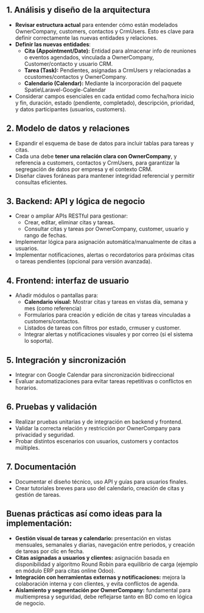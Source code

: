 ## 1\. Análisis y diseño de la arquitectura

- **Revisar estructura actual** para entender cómo están modelados OwnerCompany, customers, contactos y CrmUsers. Esto es clave para definir correctamente las nuevas entidades y relaciones.
- **Definir las nuevas entidades**:
    - **Cita (Appointment/Date):** Entidad para almacenar info de reuniones o eventos agendados, vinculada a OwnerCompany, Customer/contacto y usuario CRM.
    - **Tarea (Task):** Pendientes, asignadas a CrmUsers y relacionadas a ccustomes/contactos y OwnerCompany.
    - **Calendario (Calendar):** Mediante la incorporación del paquete Spatie\\Laravel-Google-Calendar
- Considerar campos esenciales en cada entidad como fecha/hora inicio y fin, duración, estado (pendiente, completado), descripción, prioridad, y datos participantes (usuarios, customers).

## 2\. Modelo de datos y relaciones

- Expandir el esquema de base de datos para incluir tablas para tareas y citas.
- Cada una debe **tener una relación clara con OwnerCompany**, y referencia a customers, contactos y CrmUsers, para garantizar la segregación de datos por empresa y el contexto CRM.
- Diseñar claves foráneas para mantener integridad referencial y permitir consultas eficientes.

## 3\. Backend: API y lógica de negocio

- Crear o ampliar APIs RESTful para gestionar:
    - Crear, editar, eliminar citas y tareas.
    - Consultar citas y tareas por OwnerCompany, customer, usuario y rango de fechas.
- Implementar lógica para asignación automática/manualmente de citas a usuarios.
- Implementar notificaciones, alertas o recordatorios para próximas citas o tareas pendientes (opcional para versión avanzada).

## 4\. Frontend: interfaz de usuario

- Añadir módulos o pantallas para:
    - **Calendario visual:** Mostrar citas y tareas en vistas día, semana y mes (como referencia)
    - Formularios para creación y edición de citas y tareas vinculadas a customers/contactos.
    - Listados de tareas con filtros por estado, crmuser y customer.
    - Integrar alertas y notificaciones visuales y por correo (si el sistema lo soporta).

## 5\. Integración y sincronización

- Integrar con Google Calendar para sincronización bidireccional
- Evaluar automatizaciones para evitar tareas repetitivas o conflictos en horarios.

## 6\. Pruebas y validación

- Realizar pruebas unitarias y de integración en backend y frontend.
- Validar la correcta relación y restricción por OwnerCompany para privacidad y seguridad.
- Probar distintos escenarios con usuarios, customers y contactos múltiples.

## 7\. Documentación

- Documentar el diseño técnico, uso API y guías para usuarios finales.
- Crear tutoriales breves para uso del calendario, creación de citas y gestión de tareas.

## Buenas prácticas así como ideas para la implementación:

- **Gestión visual de tareas y calendario:** presentación en vistas mensuales, semanales y diarias, navegación entre periodos, y creación de tareas por clic en fecha.
- **Citas asignadas a usuarios y clientes:** asignación basada en disponibilidad y algoritmo Round Robin para equilibrio de carga (ejemplo en módulo ERP para citas online Odoo).
- **Integración con herramientas externas y notificaciones:** mejora la colaboración interna y con clientes, y evita conflictos de agenda.
- **Aislamiento y segmentación por OwnerCompany:** fundamental para multiempresa y seguridad, debe reflejarse tanto en BD como en lógica de negocio.